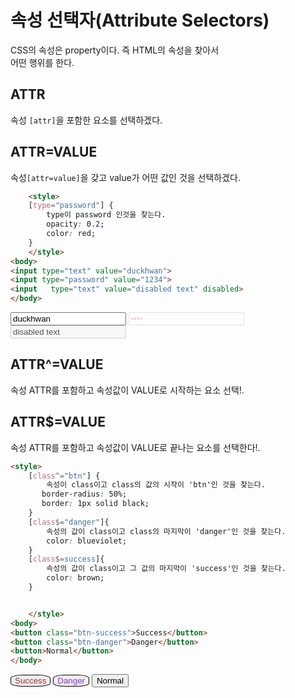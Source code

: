 # 속성 선택자(Attribute Selectors)  
CSS의 속성은 property이다. 즉 HTML의 속성을 찾아서  
어떤 행위를 한다.  
## ATTR  
속성 ```[attr]```을 포함한 요소를 선택하겠다.  

## ATTR=VALUE  
속성```[attr=value]```을 갖고 value가 어떤 값인 것을 선택하겠다.  
```html
    <style>
    [type="password"] {
        type이 password 인것을 찾는다.
        opacity: 0.2;
        color: red;
    }
    </style>
<body>
<input type="text" value="duckhwan">
<input type="password" value="1234">
<input   type="text" value="disabled text" disabled>
</body>
```  
<style>
    [type="password"] {
        opacity: 0.2;
        color: red;
    }
    </style>

<body>    
<input type="text" value="duckhwan">
<input type="password" value="1234">
<input type="text" value="disabled text" disabled>
</body>  

## ATTR^=VALUE  
속성 ATTR를 포함하고 속성값이 VALUE로 시작하는 요소 선택!.  
## ATTR$=VALUE  
속성 ATTR를 포함하고 속성값이 VALUE로 끝나는 요소를 선택한다!.  
```html
<style>
    [class^="btn"] {
        속성이 class이고 class의 값의 시작이 'btn'인 것을 찾는다.
       border-radius: 50%;
       border: 1px solid black;
    }
    [class$="danger"]{
        속성의 값이 class이고 class의 마지막이 'danger'인 것을 찾는다.
        color: blueviolet;
    }
    [class$=success]{
        속성의 값이 class이고 그 값의 마지막이 'success'인 것을 찾는다.
        color: brown;
    }


    </style>
<body>
<button class="btn-success">Success</button>
<button class="btn-danger">Danger</button>
<button>Normal</button>
</body>
```
<style>
    [class^="btn"] {
        
       border-radius: 30%;
       border: 1px solid black;
    }
    [class$="danger"]{
        color: blueviolet;
    }
    [class$=success]{
        color: brown;
    }


    </style>
<body>
<button class="btn-success">Success</button>
<button class="btn-danger">Danger</button>
<button>Normal</button>
</body>